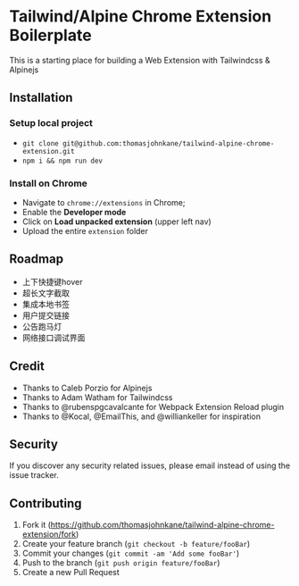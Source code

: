 # Tailwind/Alpine Chrome Extension Boilerplate
This is a starting place for building a Web Extension with Tailwindcss & Alpinejs

## Installation
### Setup local project
* `git clone git@github.com:thomasjohnkane/tailwind-alpine-chrome-extension.git`
* `npm i && npm run dev`

### Install on Chrome
* Navigate to `chrome://extensions` in Chrome;
* Enable the **Developer mode**
* Click on **Load unpacked extension** (upper left nav)
* Upload the entire `extension` folder

## Roadmap
- 上下快捷键hover
- 超长文字截取
- 集成本地书签
- 用户提交链接
- 公告跑马灯
- 网络接口调试界面

## Credit
* Thanks to Caleb Porzio for Alpinejs
* Thanks to Adam Watham for Tailwindcss
* Thanks to @rubenspgcavalcante for Webpack Extension Reload plugin
* Thanks to @Kocal, @EmailThis, and @williankeller for inspiration

## Security

If you discover any security related issues, please email instead of using the issue tracker.

## Contributing

1. Fork it (<https://github.com/thomasjohnkane/tailwind-alpine-chrome-extension/fork>)
2. Create your feature branch (`git checkout -b feature/fooBar`)
3. Commit your changes (`git commit -am 'Add some fooBar'`)
4. Push to the branch (`git push origin feature/fooBar`)
5. Create a new Pull Request

